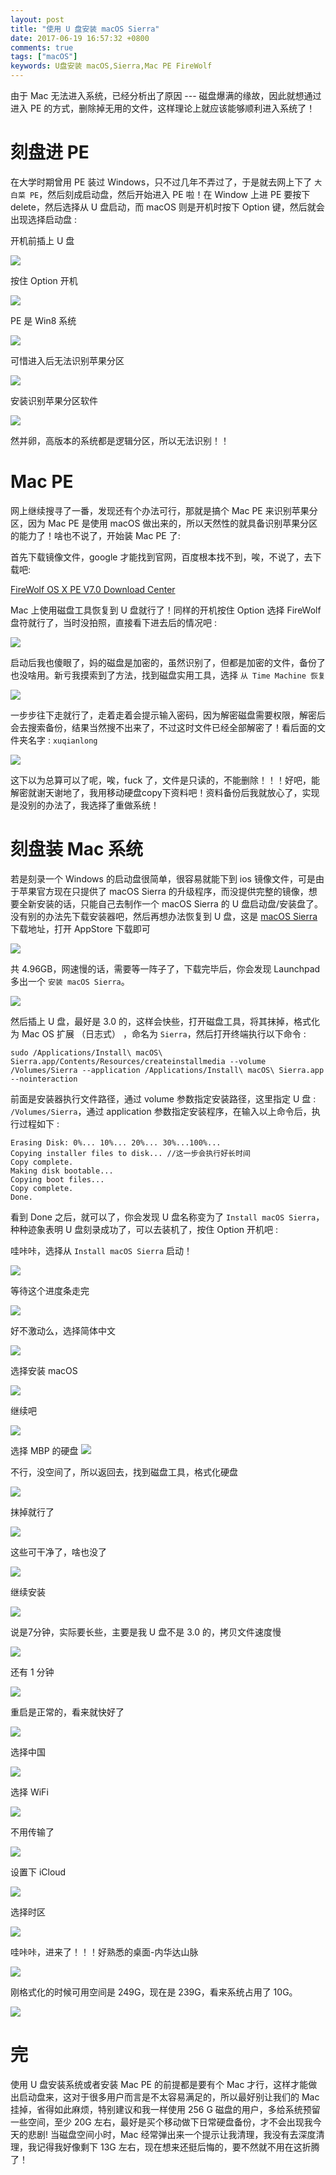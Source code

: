 ```yaml
---
layout: post
title: "使用 U 盘安装 macOS Sierra"
date: 2017-06-19 16:57:32 +0800
comments: true
tags: ["macOS"]
keywords: U盘安装 macOS,Sierra,Mac PE FireWolf
---
```


由于 Mac 无法进入系统，已经分析出了原因 --- 磁盘爆满的缘故，因此就想通过进入 PE 的方式，删除掉无用的文件，这样理论上就应该能够顺利进入系统了！

# 刻盘进 PE

在大学时期曾用 PE 装过 Windows，只不过几年不弄过了，于是就去网上下了 `大白菜 PE`，然后刻成启动盘，然后开始进入 PE 啦！在 Window 上进 PE 要按下 delete，然后选择从 U 盘启动，而 macOS 则是开机时按下 Option 键，然后就会出现选择启动盘 :

开机前插上 U 盘

![](/images/201706/4.JPG)

按住 Option 开机

![](/images/201706/5.JPG)

PE 是 Win8 系统

![](/images/201706/6.JPG)

可惜进入后无法识别苹果分区

![](/images/201706/7.JPG)

安装识别苹果分区软件

![](/images/201706/8.JPG)

然并卵，高版本的系统都是逻辑分区，所以无法识别！！

# Mac PE

网上继续搜寻了一番，发现还有个办法可行，那就是搞个 Mac PE 来识别苹果分区，因为 Mac PE 是使用 macOS 做出来的，所以天然性的就具备识别苹果分区的能力了！啥也不说了，开始装 Mac PE 了:

首先下载镜像文件，google 才能找到官网，百度根本找不到，唉，不说了，去下载吧:

[FireWolf OS X PE V7.0 Download Center](https://www.firewolf.science/firewolf-os-x-pe-v7/download-firewolf-os-x-pe-v7/)

Mac 上使用磁盘工具恢复到 U 盘就行了！同样的开机按住 Option 选择 FireWolf 盘符就行了，当时没拍照，直接看下进去后的情况吧 :

![](/images/201706/9.JPG)

启动后我也傻眼了，妈的磁盘是加密的，虽然识别了，但都是加密的文件，备份了也没啥用。新亏我摸索到了方法，找到磁盘实用工具，选择 `从 Time Machine 恢复`

![](/images/201706/10.JPG)

一步步往下走就行了，走着走着会提示输入密码，因为解密磁盘需要权限，解密后会去搜索备份，结果当然搜不出来了，不过这时文件已经全部解密了！看后面的文件夹名字 : `xuqianlong`

![](/images/201706/11.JPG)

这下以为总算可以了呢，唉，fuck 了，文件是只读的，不能删除！！！好吧，能解密就谢天谢地了，我用移动硬盘copy下资料吧！资料备份后我就放心了，实现是没别的办法了，我选择了重做系统！

# 刻盘装 Mac 系统

若是刻录一个 Windows 的启动盘很简单，很容易就能下到 ios 镜像文件，可是由于苹果官方现在只提供了 macOS Sierra 的升级程序，而没提供完整的镜像，想要全新安装的话，只能自己去制作一个 macOS Sierra 的 U 盘启动盘/安装盘了。没有别的办法先下载安装器吧，然后再想办法恢复到 U 盘，这是 [macOS Sierra](https://itunes.apple.com/us/app/macos-sierra/id1127487414?mt=12) 下载地址，打开 AppStore 下载即可

![](/images/201706/12-0.jpeg)

共 4.96GB，网速慢的话，需要等一阵子了，下载完毕后，你会发现 Launchpad 多出一个 `安装 macOS Sierra`。

![](/images/201706/12-1.jpg)

然后插上 U 盘，最好是 3.0 的，这样会快些，打开磁盘工具，将其抹掉，格式化为 Mac OS 扩展 （日志式） ，命名为 `Sierra`，然后打开终端执行以下命令 :

```
sudo /Applications/Install\ macOS\ Sierra.app/Contents/Resources/createinstallmedia --volume /Volumes/Sierra --application /Applications/Install\ macOS\ Sierra.app --nointeraction
```

前面是安装器执行文件路径，通过 volume 参数指定安装路径，这里指定 U 盘 : `/Volumes/Sierra`，通过 application 参数指定安装程序，在输入以上命令后，执行过程如下 :

```
Erasing Disk: 0%... 10%... 20%... 30%...100%...
Copying installer files to disk... //这一步会执行好长时间
Copy complete.
Making disk bootable...
Copying boot files...
Copy complete.
Done.
```

看到 Done 之后，就可以了，你会发现 U 盘名称变为了 `Install macOS Sierra`，种种迹象表明 U 盘刻录成功了，可以去装机了，按住 Option 开机吧 :

哇咔咔，选择从 `Install macOS Sierra` 启动！

![](/images/201706/12.JPG)

等待这个进度条走完

![](/images/201706/13.JPG)

好不激动么，选择简体中文

![](/images/201706/14.JPG)

选择安装 macOS

![](/images/201706/15.JPG)

继续吧

![](/images/201706/16.JPG)

选择 MBP 的硬盘
![](/images/201706/17.JPG)

不行，没空间了，所以返回去，找到磁盘工具，格式化硬盘

![](/images/201706/18.JPG)

抹掉就行了

![](/images/201706/19.JPG)

这些可干净了，啥也没了

![](/images/201706/20.JPG)

继续安装

![](/images/201706/21.JPG)

说是7分钟，实际要长些，主要是我 U 盘不是 3.0 的，拷贝文件速度慢

![](/images/201706/22.JPG)

还有 1 分钟

![](/images/201706/23.JPG)

重启是正常的，看来就快好了

![](/images/201706/24.JPG)

选择中国

![](/images/201706/25.JPG)

选择 WiFi

![](/images/201706/26.JPG)

不用传输了

![](/images/201706/27.JPG)

设置下 iCloud

![](/images/201706/28.JPG)

选择时区

![](/images/201706/29.JPG)

哇咔咔，进来了！！！好熟悉的桌面-内华达山脉

![](/images/201706/30.JPG)

刚格式化的时候可用空间是 249G，现在是 239G，看来系统占用了 10G。

![](/images/201706/31.JPG)

# 完

使用 U 盘安装系统或者安装 Mac PE 的前提都是要有个 Mac 才行，这样才能做出启动盘来，这对于很多用户而言是不太容易满足的，所以最好别让我们的 Mac 挂掉，省得如此麻烦，特别建议和我一样使用 256 G 磁盘的用户，多给系统预留一些空间，至少 20G 左右，最好是买个移动做下日常硬盘备份，才不会出现我今天的悲剧! 当磁盘空间小时，Mac 经常弹出来一个提示让我清理，我没有去深度清理，我记得我好像剩下 13G 左右，现在想来还挺后悔的，要不然就不用在这折腾了！
